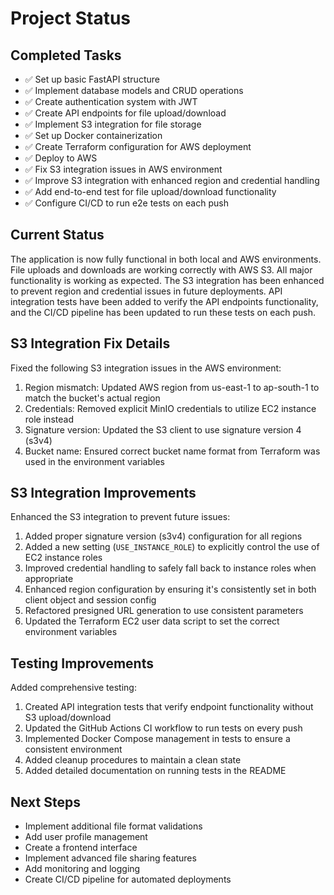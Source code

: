 # Project Status

## Completed Tasks
- ✅ Set up basic FastAPI structure
- ✅ Implement database models and CRUD operations
- ✅ Create authentication system with JWT
- ✅ Create API endpoints for file upload/download
- ✅ Implement S3 integration for file storage
- ✅ Set up Docker containerization
- ✅ Create Terraform configuration for AWS deployment
- ✅ Deploy to AWS
- ✅ Fix S3 integration issues in AWS environment
- ✅ Improve S3 integration with enhanced region and credential handling
- ✅ Add end-to-end test for file upload/download functionality
- ✅ Configure CI/CD to run e2e tests on each push

## Current Status
The application is now fully functional in both local and AWS environments. File uploads and downloads are working correctly with AWS S3. All major functionality is working as expected. The S3 integration has been enhanced to prevent region and credential issues in future deployments. API integration tests have been added to verify the API endpoints functionality, and the CI/CD pipeline has been updated to run these tests on each push.

## S3 Integration Fix Details
Fixed the following S3 integration issues in the AWS environment:
1. Region mismatch: Updated AWS region from us-east-1 to ap-south-1 to match the bucket's actual region
2. Credentials: Removed explicit MinIO credentials to utilize EC2 instance role instead
3. Signature version: Updated the S3 client to use signature version 4 (s3v4)
4. Bucket name: Ensured correct bucket name format from Terraform was used in the environment variables

## S3 Integration Improvements
Enhanced the S3 integration to prevent future issues:
1. Added proper signature version (s3v4) configuration for all regions
2. Added a new setting (`USE_INSTANCE_ROLE`) to explicitly control the use of EC2 instance roles
3. Improved credential handling to safely fall back to instance roles when appropriate
4. Enhanced region configuration by ensuring it's consistently set in both client object and session config
5. Refactored presigned URL generation to use consistent parameters
6. Updated the Terraform EC2 user data script to set the correct environment variables

## Testing Improvements
Added comprehensive testing:
1. Created API integration tests that verify endpoint functionality without S3 upload/download
2. Updated the GitHub Actions CI workflow to run tests on every push
3. Implemented Docker Compose management in tests to ensure a consistent environment
4. Added cleanup procedures to maintain a clean state
5. Added detailed documentation on running tests in the README

## Next Steps
- Implement additional file format validations
- Add user profile management
- Create a frontend interface
- Implement advanced file sharing features
- Add monitoring and logging
- Create CI/CD pipeline for automated deployments
